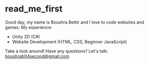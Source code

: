 # read_me_first

Good day, my name is Boushra Bettir and I love to code websites and games. 
My experience:
  - Unity 2D (C#)
  - Website Development (HTML, CSS, Beginner JavaScript)

Take a look around!
Have any questions? Let's talk: boushrab04second@gmail.com
